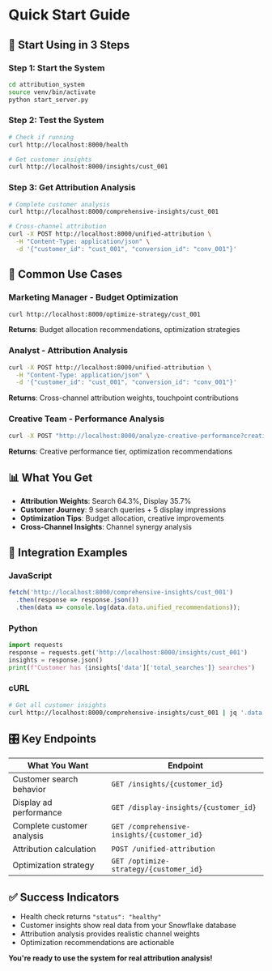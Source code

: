 # Quick Start Guide

## 🚀 Start Using in 3 Steps

### Step 1: Start the System
```bash
cd attribution_system
source venv/bin/activate
python start_server.py
```

### Step 2: Test the System
```bash
# Check if running
curl http://localhost:8000/health

# Get customer insights
curl http://localhost:8000/insights/cust_001
```

### Step 3: Get Attribution Analysis
```bash
# Complete customer analysis
curl http://localhost:8000/comprehensive-insights/cust_001

# Cross-channel attribution
curl -X POST http://localhost:8000/unified-attribution \
  -H "Content-Type: application/json" \
  -d '{"customer_id": "cust_001", "conversion_id": "conv_001"}'
```

## 🎯 Common Use Cases

### Marketing Manager - Budget Optimization
```bash
curl http://localhost:8000/optimize-strategy/cust_001
```
**Returns**: Budget allocation recommendations, optimization strategies

### Analyst - Attribution Analysis  
```bash
curl -X POST http://localhost:8000/unified-attribution \
  -H "Content-Type: application/json" \
  -d '{"customer_id": "cust_001", "conversion_id": "conv_001"}'
```
**Returns**: Cross-channel attribution weights, touchpoint contributions

### Creative Team - Performance Analysis
```bash
curl -X POST "http://localhost:8000/analyze-creative-performance?creative_id=cr_gaming_headphones_001"
```
**Returns**: Creative performance tier, optimization recommendations

## 📊 What You Get

- **Attribution Weights**: Search 64.3%, Display 35.7%
- **Customer Journey**: 9 search queries + 5 display impressions
- **Optimization Tips**: Budget allocation, creative improvements
- **Cross-Channel Insights**: Channel synergy analysis

## 🔧 Integration Examples

### JavaScript
```javascript
fetch('http://localhost:8000/comprehensive-insights/cust_001')
  .then(response => response.json())
  .then(data => console.log(data.data.unified_recommendations));
```

### Python
```python
import requests
response = requests.get('http://localhost:8000/insights/cust_001')
insights = response.json()
print(f"Customer has {insights['data']['total_searches']} searches")
```

### cURL
```bash
# Get all customer insights
curl http://localhost:8000/comprehensive-insights/cust_001 | jq '.data.unified_recommendations'
```

## 🎛️ Key Endpoints

| What You Want | Endpoint |
|---------------|----------|
| Customer search behavior | `GET /insights/{customer_id}` |
| Display ad performance | `GET /display-insights/{customer_id}` |
| Complete customer analysis | `GET /comprehensive-insights/{customer_id}` |
| Attribution calculation | `POST /unified-attribution` |
| Optimization strategy | `GET /optimize-strategy/{customer_id}` |

## ✅ Success Indicators

- Health check returns `"status": "healthy"`
- Customer insights show real data from your Snowflake database
- Attribution analysis provides realistic channel weights
- Optimization recommendations are actionable

**You're ready to use the system for real attribution analysis!**